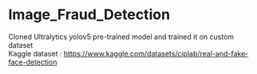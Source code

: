 # Image_Fraud_Detection
Cloned Ultralytics yolov5 pre-trained model and trained it on custom dataset\
Kaggle dataset : https://www.kaggle.com/datasets/ciplab/real-and-fake-face-detection
